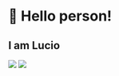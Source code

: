 # 👋 Hello person!
## I am Lucio

<a href="https://dev.to/luciormoraes"><img src="https://img.shields.io/badge/dev.to-0A0A0A?style=for-the-badge&logo=dev.to&logoColor=white"></a>
<a href="https://www.linkedin.com/in/lucio-moraes/"> <img src="https://img.shields.io/badge/linkedin-%230077B5.svg?style=for-the-badge&logo=linkedin&logoColor=white"></a>
